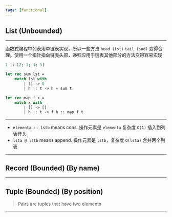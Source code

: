 ```yaml
---
tags: [functional]
---
```


## List (Unbounded)

---

函数式编程中列表用单链表实现，所以一些方法 `head (fst)` `tail (snd)` 变得合理。使用一个指针指向链表头部，递归应用于链表其他部分的方法变得容易实现

```ocaml
1 :: [2; 3; 4; 5]

let rec sum lst =
    match lst with
        | [] -> 0
        | h :: t -> h + sum t

let rec map f x =
    match x with 
        | [] -> []
        | h :: t -> f h :: map f t
```
---


- `elementa :: lstb` means cons. 操作元素是 `elementa` 复杂度 `O(1)` 插入到列表开头
- `lsta @ lstb` means append. 操作元素是 `lstb`，复杂度 `O(lsta)` 合并两个列表


---

## Record (Bounded) (By name)

---

## Tuple (Bounded) (By position)

> Pairs are tuples that have two elements

---

